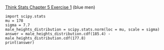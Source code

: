 [Think Stats Chapter 5 Exercise 1](http://greenteapress.com/thinkstats2/html/thinkstats2006.html#toc50) (blue men)

```
import scipy.stats
mu = 178
sigma = 7.7
male_heights_distribution = scipy.stats.norm(loc = mu, scale = sigma)
answer = male_heights_distribution.cdf(185.4) - male_heights_distribution.cdf(177.8)
print(answer)
```
